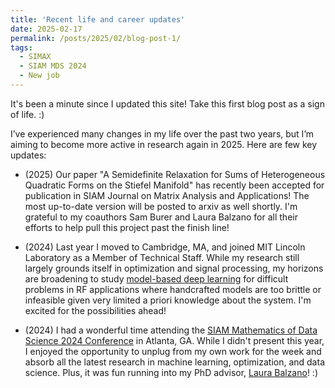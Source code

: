 ```yaml
---
title: 'Recent life and career updates'
date: 2025-02-17
permalink: /posts/2025/02/blog-post-1/
tags:
  - SIMAX
  - SIAM MDS 2024
  - New job
---
```


It's been a minute since I updated this site! Take this first blog post as a sign of life. :)

I’ve experienced many changes in my life over the past two years, but I’m aiming to become more active in research again in 2025. Here are few key updates:

- (2025) Our paper "A Semidefinite Relaxation for Sums of Heterogeneous Quadratic Forms on the Stiefel Manifold" has recently been accepted for publication in SIAM Journal on Matrix Analysis and Applications! The most up-to-date version will be posted to arxiv as well shortly. I'm grateful to my coauthors Sam Burer and Laura Balzano for all their efforts to help pull this project past the finish line!

- (2024) Last year I moved to Cambridge, MA, and joined MIT Lincoln Laboratory as a Member of Technical Staff. While my research still largely grounds itself in optimization and signal processing, my horizons are broadening to study [model-based deep learning](https://arxiv.org/abs/2306.04469) for difficult problems in RF applications where handcrafted models are too brittle or infeasible given very limited a priori knowledge about the system. I'm excited for the possibilities ahead!

- (2024) I had a wonderful time attending the [SIAM Mathematics of Data Science 2024 Conference](https://www.siam.org/conferences-events/past-event-archive/mds24/) in Atlanta, GA. While I didn't present this year, I enjoyed the opportunity to unplug from my own work for the week and absorb all the latest research in machine learning, optimization, and data science. Plus, it was fun running into my PhD advisor, [Laura Balzano](https://web.eecs.umich.edu/~girasole/)! :) 


